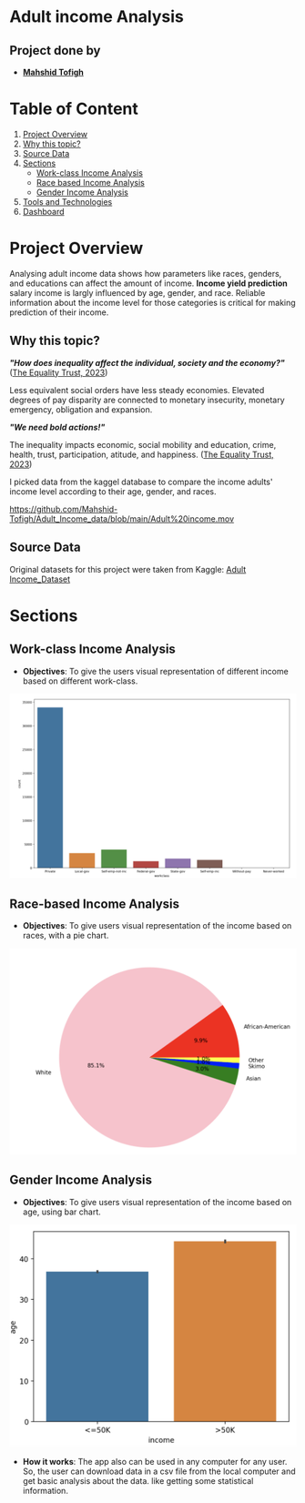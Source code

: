 # Adult income Analysis
## Project done by
- **[Mahshid Tofigh](https://github.com/Mahshid-Tofigh)**
# Table of Content
1. [Project Overview](#Project-Overview)
2. [Why this topic?](#why-this-topic?)
2. [Source Data](#Source-Data)
4. [Sections](#Sections)
    - [Work-class Income Analysis](#Work-class-income-analysis)
    - [Race based Income Analysis](#racial-income-analysis)
    - [Gender Income Analysis](#gender-income-analysis)
5. [Tools and Technologies](#tools-and-technologies)
6. [Dashboard](#Dashboard)
   
# Project Overview
Analysing adult income data shows how parameters like races, genders, and educations can affect the amount of income.
**Income yield prediction** salary income is largly influenced by age, gender, and race. Reliable information about the income level for those categories is critical for making prediction of their income.

## Why this topic?
***"How does inequality affect the individual, society and the economy?"*** ([The Equality Trust, 2023](https://equalitytrust.org.uk/about-inequality/impacts#:~:text=Less%20equal%20societies%20have%20less,financial%20crisis%2C%20debt%20and%20inflation.))

Less equivalent social orders have less steady economies. Elevated degrees of pay disparity are connected to monetary insecurity, monetary emergency, obligation and expansion.

***"We need bold actions!"***  

The inequality impacts economic, social mobility and education, crime, health, trust, participation, atitude, and happiness. ([The Equality Trust, 2023]([https://www.fao.org/state-of-food-security-nutrition/en/](https://equalitytrust.org.uk/about-inequality/impacts#:~:text=Less%20equal%20societies%20have%20less,financial%20crisis%2C%20debt%20and%20inflation.)https://equalitytrust.org.uk/about-inequality/impacts#:~:text=Less%20equal%20societies%20have%20less,financial%20crisis%2C%20debt%20and%20inflation.))

I picked data from the kaggel database to compare the income adults' income level according to their age, gender, and races.


https://github.com/Mahshid-Tofigh/Adult_Income_data/blob/main/Adult%20income.mov


## Source Data
Original datasets for this project were taken from Kaggle: [Adult Income_Dataset](https://www.kaggle.com/datasets/wenruliu/adult-income-dataset)
# Sections
## Work-class Income Analysis
- **Objectives**: To give the users visual representation of different income based on different work-class.
<p align="center">
  <img src="https://github.com/Mahshid-Tofigh/Adult_Income_data/blob/main/Work-class.png"
  width="600" 
  height=auto class="rounded">
</p>

## Race-based Income Analysis
- **Objectives**: To give users visual representation of the income based on races, with a pie chart.
<p align="center">
  <img src="https://github.com/Mahshid-Tofigh/Adult_Income_data/blob/main/Race-income.png"
  width="600" 
  height=auto class="rounded">
</p>

## Gender Income Analysis
- **Objectives**: To give users visual representation of the income based on age, using bar chart.
<p align="center">
  <img src="https://github.com/Mahshid-Tofigh/Adult_Income_data/blob/main/Age-income.png"
  width="600" 
  height=auto class="rounded">
</p>

- **How it works**: The app also can be used in any computer for any user. So, the user can download data in a csv file from the local computer and get basic analysis about the data. like getting some statistical information.
